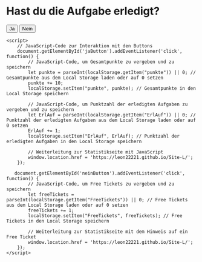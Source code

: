 <html lang="de">
<head>
    <meta charset="UTF-8">
    <meta name="viewport" content="width=device-width, initial-scale=1.0">
    <title>Fragene</title>
</head>
<body>
    <h1>Hast du die Aufgabe erledigt?</h1>
    <button id="jaButton">Ja</button>
    <button id="neinButton">Nein</button>

    <script>
        // JavaScript-Code zur Interaktion mit den Buttons
        document.getElementById('jaButton').addEventListener('click', function() {
            // JavaScript-Code, um Gesamtpunkte zu vergeben und zu speichern
            let punkte = parseInt(localStorage.getItem("punkte")) || 0; // Gesamtpunkte aus dem Local Storage laden oder auf 0 setzen
            punkte += 10;
            localStorage.setItem("punkte", punkte); // Gesamtpunkte in den Local Storage speichern

            // JavaScript-Code, um Punktzahl der erledigten Aufgaben zu vergeben und zu speichern
            let ErlAuf = parseInt(localStorage.getItem("ErlAuf")) || 0; // Punktzahl der erledigten Aufgaben aus dem Local Storage laden oder auf 0 setzen
            ErlAuf += 1;
            localStorage.setItem("ErlAuf", ErlAuf); // Punktzahl der erledigten Aufgaben in den Local Storage speichern

            // Weiterleitung zur Statistikseite mit JavaScript
            window.location.href = 'https://leon22221.github.io/Site-L/';
        });

       document.getElementById('neinButton').addEventListener('click', function() {
            // JavaScript-Code, um Free Tickets zu vergeben und zu speichern
            let freeTickets = parseInt(localStorage.getItem("FreeTickets")) || 0; // Free Tickets aus dem Local Storage laden oder auf 0 setzen
            freeTickets += 1;
            localStorage.setItem("FreeTickets", freeTickets); // Free Tickets in den Local Storage speichern

            // Weiterleitung zur Statistikseite mit dem Hinweis auf ein Free Ticket
            window.location.href = 'https://leon22221.github.io/Site-L/';
        });
    </script>
</body>
</html
